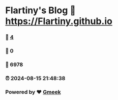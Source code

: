 # Flartiny's Blog :link: https://Flartiny.github.io 
### :page_facing_up: [4](https://Flartiny.github.io/tag.html) 
### :speech_balloon: 0 
### :hibiscus: 6978 
### :alarm_clock: 2024-08-15 21:48:38 
### Powered by :heart: [Gmeek](https://github.com/Meekdai/Gmeek)

